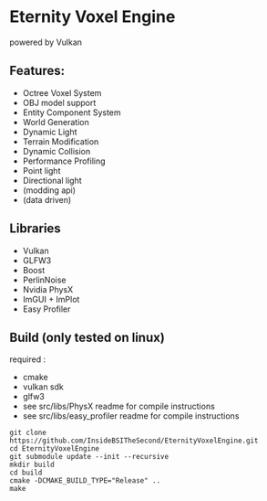# Eternity Voxel Engine
powered by Vulkan

## Features:
 - Octree Voxel System
 - OBJ model support
 - Entity Component System
 - World Generation
 - Dynamic Light
 - Terrain Modification
 - Dynamic Collision
 - Performance Profiling
 - Point light
 - Directional light
 - (modding api)
 - (data driven)

## Libraries
 - Vulkan
 - GLFW3
 - Boost
 - PerlinNoise
 - Nvidia PhysX
 - ImGUI + ImPlot
 - Easy Profiler

## Build (only tested on linux)
required :
 - cmake
 - vulkan sdk
 - glfw3
 - see src/libs/PhysX readme for compile instructions
 - see src/libs/easy_profiler readme for compile instructions

```
git clone https://github.com/InsideBSITheSecond/EternityVoxelEngine.git
cd EternityVoxelEngine
git submodule update --init --recursive
mkdir build
cd build
cmake -DCMAKE_BUILD_TYPE="Release" ..
make
```
 
